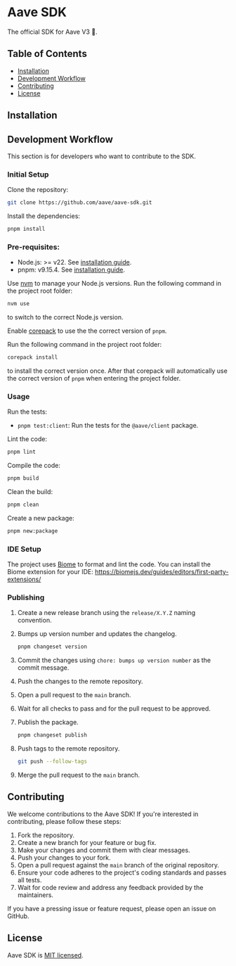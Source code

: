 # Aave SDK <!-- omit in toc -->

The official SDK for Aave V3 👻.

## Table of Contents <!-- omit in toc -->

- [Installation](#installation)
- [Development Workflow](#development-workflow)
- [Contributing](#contributing)
- [License](#license)

## Installation

## Development Workflow

This section is for developers who want to contribute to the SDK.

### Initial Setup <!-- omit in toc -->

Clone the repository:

```bash
git clone https://github.com/aave/aave-sdk.git
```

Install the dependencies:

```bash
pnpm install
```

### Pre-requisites: <!-- omit in toc -->

- Node.js: >= v22. See [installation guide](https://nodejs.org/en/download/package-manager).
- pnpm: v9.15.4. See [installation guide](https://pnpm.io/installation).

Use [nvm](https://github.com/nvm-sh/nvm) to manage your Node.js versions. Run the following command in the project root folder:

```bash
nvm use
```

to switch to the correct Node.js version.

Enable [corepack](https://www.totaltypescript.com/how-to-use-corepack) to use the the correct version of `pnpm`.

Run the following command in the project root folder:

```bash
corepack install
```

to install the correct version once. After that corepack will automatically use the correct version of `pnpm` when entering the project folder.

### Usage <!-- omit in toc -->

Run the tests:

- `pnpm test:client`: Run the tests for the `@aave/client` package.

Lint the code:

```bash
pnpm lint
```

Compile the code:

```bash
pnpm build
```

Clean the build:

```bash
pnpm clean
```

Create a new package:

```bash
pnpm new:package
```

### IDE Setup <!-- omit in toc -->

The project uses [Biome](https://biomejs.dev/) to format and lint the code. You can install the Biome extension for your IDE: https://biomejs.dev/guides/editors/first-party-extensions/

### Publishing <!-- omit in toc -->

1. Create a new release branch using the `release/X.Y.Z` naming convention.
2. Bumps up version number and updates the changelog.

   ```bash
   pnpm changeset version
   ```

3. Commit the changes using `chore: bumps up version number` as the commit message.
4. Push the changes to the remote repository.
5. Open a pull request to the `main` branch.
6. Wait for all checks to pass and for the pull request to be approved.
7. Publish the package.

   ```bash
   pnpm changeset publish
   ```

8. Push tags to the remote repository.

   ```bash
   git push --follow-tags
   ```

9. Merge the pull request to the `main` branch.


## Contributing

We welcome contributions to the Aave SDK! If you're interested in contributing, please follow these steps:
1. Fork the repository.
2. Create a new branch for your feature or bug fix.
3. Make your changes and commit them with clear messages.
4. Push your changes to your fork.
5. Open a pull request against the `main` branch of the original repository.
6. Ensure your code adheres to the project's coding standards and passes all tests.
7. Wait for code review and address any feedback provided by the maintainers.

If you have a pressing issue or feature request, please open an issue on GitHub.

## License

Aave SDK is [MIT licensed](./LICENSE).
